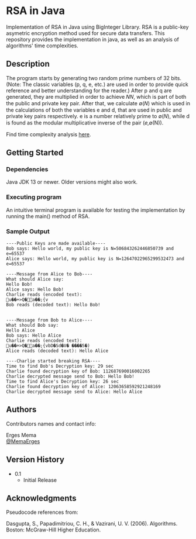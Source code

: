 # RSA in Java 

Implementation of RSA in Java using BigInteger Library. 
RSA is a public-key asymetric encryption method used for secure data transfers. 
This repository provides the implementation in java, as well as an analysis of algorithms' time complexities.

## Description

The program starts by generating two random prime numbers of 32 bits. (Note: The classic variables (p, q, e, etc.) are used in order to provide quick reference and better understanding for the reader.) After p and q are generated, they are multiplied in order to achieve 𝑁𝑁, which is part of both the public and private key pair. After that, we calculate ∅(𝑁) which is used in the calculations of both the variables e and d, that are used in public and private key pairs respectively. e is a number relatively prime to ∅(𝑁), while d is found as the modular multiplicative inverse of the pair (𝑒,∅(N)).

Find time complexity analysis [here](https://drive.google.com/file/d/1TcCV-OBiV1nMpx4QR1PE9Ej4dgt3rZXQ/view?usp=sharing).

## Getting Started

### Dependencies

Java JDK 13 or newer.
Older versions might also work.

### Executing program

An intuitive terminal program is available for testing the implementation by running the main() method of RSA.

### Sample Output
```
----Public Keys are made available----
Bob says: Hello world, my public key is N=506843262446850739 and e=65537 
Alice says: Hello world, my public key is N=12647022965299532473 and e=65537

----Message from Alice to Bob----
What should Alice say:
Hello Bob!
Alice says: Hello Bob!
Charlie reads (encoded text):
u��+>Q�a��;{v
Bob reads (decoded text): Hello Bob!


----Message from Bob to Alice----
What should Bob say:
Hello Alice
Bob says: Hello Alice
Charlie reads (encoded text):
u��+>Q�a��;{vbD�Sd�V� ����5�)
Alice reads (decoded text): Hello Alice 

----Charlie started breaking RSA---- 
Time to find Bob's Decryption key: 29 sec 
Charlie found decryption key of Bob: 112687690016002265 
Charlie decrypted message send to Bob: Hello Bob! 
Time to find Alice's Decryption key: 26 sec 
Charlie found decryption key of Alice: 12063658592921248169 
Charlie decrypted message send to Alice: Hello Alice
```



## Authors

Contributors names and contact info:

Erges Mema  
[@MemaErges](https://twitter.com/memaerges)

## Version History

* 0.1
    * Initial Release

## Acknowledgments

Pseudocode references from:

Dasgupta, S., Papadimitriou, C. H., & Vazirani, U. V. (2006). Algorithms. Boston: McGraw-Hill Higher Education.

